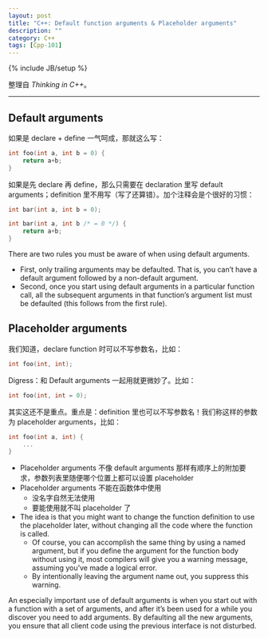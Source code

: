 ```yaml
---
layout: post
title: "C++: Default function arguments & Placeholder arguments"
description: ""
category: C++
tags: [Cpp-101]
---
```

{% include JB/setup %}

整理自 _Thinking in C++_。

-----

## Default arguments

如果是 declare + define 一气呵成，那就这么写：

```cpp
int foo(int a, int b = 0) {
	return a+b;
}
```

如果是先 declare 再 define，那么只需要在 declaration 里写 default arguments；definition 里不用写（写了还算错）。加个注释会是个很好的习惯：

```cpp
int bar(int a, int b = 0);

int bar(int a, int b /* = 0 */) {
	return a+b;
}
```

There are two rules you must be aware of when using default arguments. 

* First, only trailing arguments may be defaulted. That is, you can’t have a default argument followed by a non-default argument. 
* Second, once you start using default arguments in a particular function call, all the subsequent arguments in that function’s argument list must be defaulted (this follows from the first rule).

## Placeholder arguments

我们知道，declare function 时可以不写参数名，比如：

```cpp
int foo(int, int);
```

Digress：和 Default arguments 一起用就更微妙了。比如：

```cpp
int foo(int, int = 0);
```

其实这还不是重点。重点是：definition 里也可以不写参数名！我们称这样的参数为 placeholder arguments，比如：

```cpp
int foo(int a, int) {
	...
}
```

* Placeholder arguments 不像 default arguments 那样有顺序上的附加要求，参数列表里随便哪个位置上都可以设置 placeholder
* Placeholder arguments 不能在函数体中使用
	* 没名字自然无法使用
	* 要能使用就不叫 placeholder 了
* The idea is that you might want to change the function definition to use the placeholder later, without changing all the code where the function is called. 
	* Of course, you can accomplish the same thing by using a named argument, but if you define the argument for the function body without using it, most compilers will give you a warning message, assuming you’ve made a logical error. 
	* By intentionally leaving the argument name out, you suppress this warning.
	
An especially important use of default arguments is when you start out with a function with a set of arguments, and after it’s been used for a while you discover you need to add arguments. By defaulting all the new arguments, you ensure that all client code using the previous interface is not disturbed.